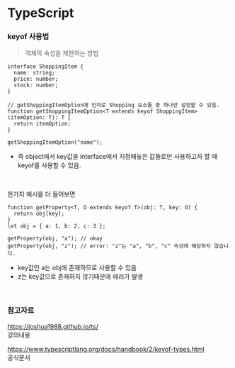 # TypeScript

### keyof 사용법

> 객체의 속성을 제한하는 방법

```TS
interface ShoppingItem {
  name: string;
  price: number;
  stock: number;
}

// getShoppingItemOption에 인자로 Shopping 요소들 중 하나만 설정할 수 있음.
function getShoppingItemOption<T extends keyof ShoppingItem>(itemOption: T): T {
  return itemOption;
}

getShoppingItemOption("name");
```

- 즉 object에서 key값을 interface에서 지정해놓은 값들로만 사용하고자 할 때 keyof를 사용할 수 있음.

<br>

한가지 예시를 더 들어보면

```TS
function getProperty<T, O extends keyof T>(obj: T, key: O) {
  return obj[key];
}
let obj = { a: 1, b: 2, c: 3 };

getProperty(obj, "a"); // okay
getProperty(obj, "z"); // error: "z"는 "a", "b", "c" 속성에 해당하지 않습니다.
```

- key값인 a는 obj에 존재하므로 사용할 수 있음
- z는 key값으로 존재하지 않기때문에 에러가 발생

<br>

### 참고자료

https://joshua1988.github.io/ts/  
강의내용

https://www.typescriptlang.org/docs/handbook/2/keyof-types.html  
공식문서
